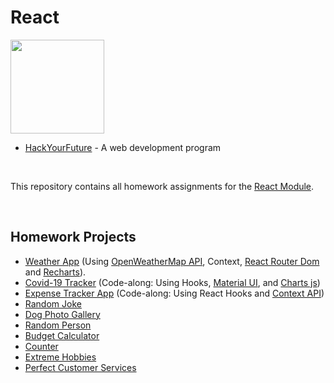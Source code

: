 # React

<img src="https://user-images.githubusercontent.com/87442098/143490172-7780bc7b-51c7-4f44-9048-f3cc7229550b.png" width="150">

* [HackYourFuture](https://github.com/HackYourFuture) - A web development program

<br/>

This repository contains all homework assignments for the [React Module](https://github.com/HackYourFuture/React).

</br>

## Homework Projects
* [Weather App](https://naughty-williams-fa98df.netlify.app/) (Using [OpenWeatherMap API](https://openweathermap.org/), Context, [React Router Dom](https://www.npmjs.com/package/react-router-dom) and [Recharts](https://www.npmjs.com/package/recharts)).
* [Covid-19 Tracker](https://gracious-blackwell-f23641.netlify.app/) (Code-along: Using Hooks, [Material UI](https://v4.mui.com/), and [Charts js](https://www.chartjs.org/))
* [Expense Tracker App](https://condescending-northcutt-b1b458.netlify.app/) (Code-along: Using React Hooks and [Context API](https://reactjs.org/docs/context.html))
* [Random Joke](https://pedantic-turing-52b0c6.netlify.app/)
* [Dog Photo Gallery](https://agitated-perlman-e0ee48.netlify.app/)
* [Random Person](https://hardcore-brown-80979e.netlify.app/)
* [Budget Calculator](https://hardcore-poitras-0f4aa5.netlify.app/)
* [Counter](https://hardcore-williams-9b0c29.netlify.app/)
* [Extreme Hobbies](https://fervent-lamarr-b821a6.netlify.app/)
* [Perfect Customer Services](https://romantic-kowalevski-487e26.netlify.app/)
